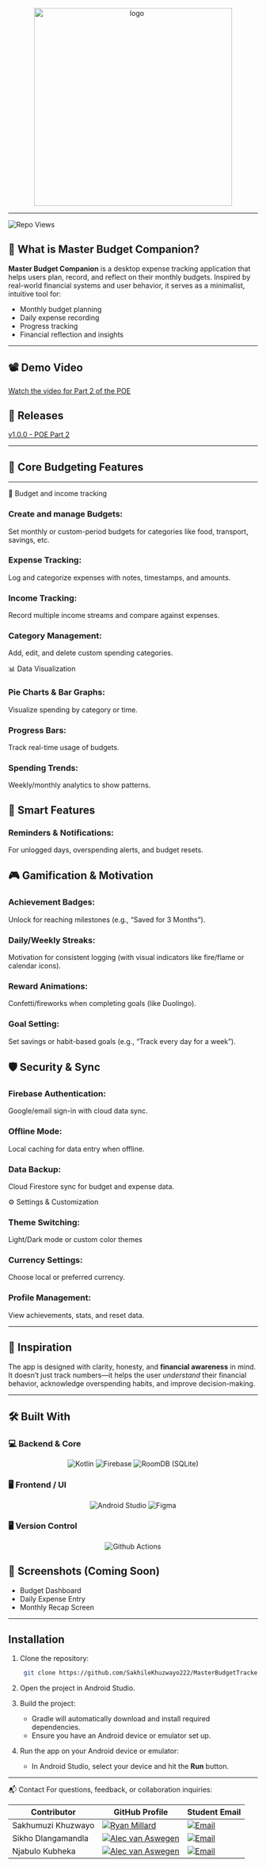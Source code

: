 <div align="center">
<p align="center">
  <img src="https://github.com/user-attachments/assets/" alt="logo" width="400" />
</p>
</div>

---

![Repo Views](https://komarev.com/ghpvc/?username=SakhileKhuzwayo222&label=Repo+Views&color=blue)

## 🧾 What is Master Budget Companion?

**Master Budget Companion** is a desktop expense tracking application that helps users plan, record, and reflect on their monthly budgets. Inspired by real-world financial systems and user behavior, it serves as a minimalist, intuitive tool for:

- Monthly budget planning
- Daily expense recording
- Progress tracking
- Financial reflection and insights

---


## 📽 Demo Video
[Watch the video for Part 2 of the POE](https://youtu.be/d2s0mmedYs0)

## 🤖 Releases
[v1.0.0 - POE Part 2](https://github.com/Ryan-Millard/Budgie-Budget-Tracker/releases/tag/v1.0.0-POE_Part_2)

---

## 💼 Core Budgeting Features 

---
🧩 Budget and income tracking
### Create and manage Budgets: 
Set monthly or custom-period budgets for categories like food, transport, savings, etc.
### Expense Tracking: 
Log and categorize expenses with notes, timestamps, and amounts.
### Income Tracking: 
Record multiple income streams and compare against expenses.
### Category Management: 
Add, edit, and delete custom spending categories.

📊 Data Visualization
### Pie Charts & Bar Graphs: 
Visualize spending by category or time.
### Progress Bars: 
 Track real-time usage of budgets.
### Spending Trends: 
Weekly/monthly analytics to show patterns.

## 🔄 Smart Features
### Reminders & Notifications: 
For unlogged days, overspending alerts, and budget resets.

## 🎮 Gamification & Motivation
### Achievement Badges: 
Unlock for reaching milestones (e.g., “Saved for 3 Months”).
### Daily/Weekly Streaks: 
Motivation for consistent logging (with visual indicators like fire/flame or calendar icons).
### Reward Animations: 
Confetti/fireworks when completing goals (like Duolingo).
### Goal Setting: 
Set savings or habit-based goals (e.g., “Track every day for a week”).

## 🛡️ Security & Sync
### Firebase Authentication: 
Google/email sign-in with cloud data sync.
### Offline Mode: 
Local caching for data entry when offline.
### Data Backup: 
Cloud Firestore sync for budget and expense data.

⚙️ Settings & Customization
### Theme Switching: 
Light/Dark mode or custom color themes
### Currency Settings: 
Choose local or preferred currency.
### Profile Management: 
View achievements, stats, and reset data.

---

## 🧠 Inspiration

The app is designed with clarity, honesty, and **financial awareness** in mind. It doesn’t just track numbers—it helps the user *understand* their financial behavior, acknowledge overspending habits, and improve decision-making.

---

## 🛠️ Built With

### 💻 Backend & Core

<div align="center"> 
  <img src="https://skillicons.dev/icons?i=kotlin" alt="Kotlin" />
  <img src="https://skillicons.dev/icons?i=firebase" alt="Firebase" />
  <img src="https://skillicons.dev/icons?i=sqlite" alt="RoomDB (SQLite)" />
</div>

### 🖥️ Frontend / UI

<div align="center"> 
  <img src="https://skillicons.dev/icons?i=androidstudio" alt="Android Studio" />
 
  <img src="https://skillicons.dev/icons?i=figma" alt="Figma" />
</div>

### 🖥️ Version Control
<div align="center"> 
 <img src="https://skillicons.dev/icons?i=githubactions" alt="Github Actions" />
 </div>
 
## 📸 Screenshots (Coming Soon)

- Budget Dashboard
- Daily Expense Entry
- Monthly Recap Screen

---

## Installation

1. Clone the repository:

    ```bash
     git clone https://github.com/SakhileKhuzwayo222/MasterBudgetTracker.git
    ```

2. Open the project in Android Studio.

3. Build the project:

    - Gradle will automatically download and install required dependencies.
    - Ensure you have an Android device or emulator set up.

4. Run the app on your Android device or emulator:

    - In Android Studio, select your device and hit the **Run** button.

---


📬 Contact
For questions, feedback, or collaboration inquiries:

| Contributor | GitHub Profile | Student Email |
|------------|------------|------------|
| Sakhumuzi Khuzwayo| [![Ryan Millard](https://img.shields.io/badge/GitHub-Profile-informational?logo=github&style=for-the-badge)](https://github.com/Ryan-Millard) | <a href="mailto:st10383326@imconnect.edu.za"><img src="https://img.shields.io/badge/Email-D14836?style=for-the-badge&logo=gmail&logoColor=white" alt="Email"/></a> |
| Sikho Dlangamandla | [![Alec van Aswegen](https://img.shields.io/badge/GitHub-Profile-informational?logo=github&style=for-the-badge)](https://github.com/AlecvanAswegen) | <a href="mailto:st10108565@imconnect.edu.za"><img src="https://img.shields.io/badge/Email-D14836?style=for-the-badge&logo=gmail&logoColor=white" alt="Email"/></a> |
| Njabulo Kubheka| [![Alec van Aswegen](https://img.shields.io/badge/GitHub-Profile-informational?logo=github&style=for-the-badge)](https://github.com/AlecvanAswegen) | <a href="mailto:st10108565@imconnect.edu.za"><img src="https://img.shields.io/badge/Email-D14836?style=for-the-badge&logo=gmail&logoColor=white" alt="Email"/></a> |
